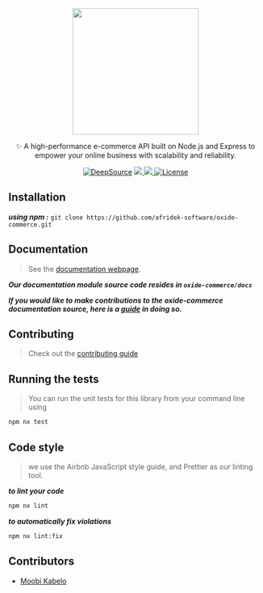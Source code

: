 <div align="center">
  <a alt="Oxide Commerce logo" href="https://github.com/afridek-software/oxide-commerce" target="_blank" rel="noreferrer"><img src="https://github.com/afridek-software/oxide-commerce/assets/80452137/03060597-c03a-47cb-8e56-fbb3382c2560" width="250"></a>

  <p align="center">
✨ A high-performance e-commerce API built on Node.js and Express to empower your online business with scalability and reliability. 
</p>
  <a href="https://app.deepsource.com/gh/afridek-software/oxide-commerce/" target="_blank"><img alt="DeepSource" title="DeepSource" src="https://app.deepsource.com/gh/afridek-software/oxide-commerce.svg/?label=active+issues&show_trend=true&token=lnd5V48XPDyTN_3j5oKwix20"/></a>
  <a href="https://github.com/afridek-software/oxide-commerce/actions/workflows/nx-cloud.yml">
    <img src="https://github.com/afridek-software/oxide-commerce/actions/workflows/nx-cloud.yml/badge.svg?branch=main"/>
  </a>
  <a href="">
    <img src="https://img.shields.io/github/repo-size/afridek-software/oxide-commerce"/>
  </a>
   <a href="https://github.com/afridek-software/oxide-commerce/blob/main/package.json">
    <img src="https://img.shields.io/npm/l/oxide-commerce-sdk.svg" alt="License" />
  </a>
  <br>
</div>

## Installation

**_using npm :_** `git clone https://github.com/afridek-software/oxide-commerce.git`

## Documentation

> See the [documentation webpage](#).

**_Our documentation module source code resides in `oxide-commerce/docs`_**

**_If you would like to make contributions to the oxide-commerce documentation source, here is a [guide](https://github.com/afridek-software/oxide-commerce/blob/main/CONTRIBUTING.md) in doing so._**

## Contributing

> Check out the [contributing guide](CONTRIBUTING.md)

## Running the tests

> You can run the unit tests for this library from your command line using

```sh
npm nx test
```

## Code style

> we use the Airbnb JavaScript style guide, and Prettier as our linting tool.

**_to lint your code_**

```sh
npm nx lint
```

**_to automatically fix violations_**

```sh
npm nx lint:fix
```

## Contributors

- [Moobi Kabelo](https://github.com/moobi-kabelo)
